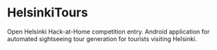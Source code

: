 HelsinkiTours
=============

Open Helsinki Hack-at-Home competition entry. Android application for automated sightseeing tour generation for tourists visiting Helsinki.
